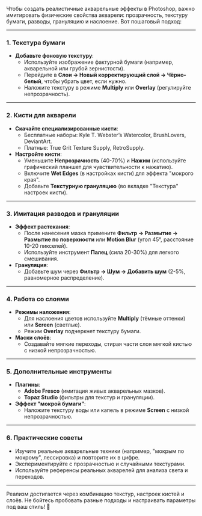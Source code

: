 Чтобы создать реалистичные акварельные эффекты в Photoshop, важно имитировать физические свойства акварели: прозрачность, текстуру бумаги, разводы, грануляцию и наслоение. Вот пошаговый подход:

---

### **1. Текстура бумаги**
- **Добавьте фоновую текстуру**: 
  - Используйте изображение фактурной бумаги (например, акварельной или грубой зернистости).
  - Перейдите в **Слои → Новый корректирующий слой → Чёрно-белый**, чтобы убрать цвет, если нужно.
  - Наложите текстуру в режиме **Multiply** или **Overlay** (регулируйте непрозрачность).

---

### **2. Кисти для акварели**
- **Скачайте специализированные кисти**:
  - Бесплатные наборы: Kyle T. Webster’s Watercolor, BrushLovers, DeviantArt.
  - Платные: True Grit Texture Supply, RetroSupply.
- **Настройте кисти**:
  - Уменьшите **Непрозрачность** (40-70%) и **Нажим** (используйте графический планшет для чувствительности к нажатию).
  - Включите **Wet Edges** (в настройках кисти) для эффекта "мокрого края".
  - Добавьте **Текстурную грануляцию** (во вкладке "Текстура" настроек кисти).

---

### **3. Имитация разводов и грануляции**
- **Эффект растекания**:
  - После нанесения мазка примените **Фильтр → Размытие → Размытие по поверхности** или **Motion Blur** (угол 45°, расстояние 10-20 пикселей).
  - Используйте инструмент **Палец** (сила 20-30%) для легкого смешивания.
- **Грануляция**:
  - Добавьте шум через **Фильтр → Шум → Добавить шум** (2-5%, равномерное распределение).

---

### **4. Работа со слоями**
- **Режимы наложения**:
  - Для наслоения цветов используйте **Multiply** (тёмные оттенки) или **Screen** (светлые).
  - Режим **Overlay** подчеркнет текстуру бумаги.
- **Маски слоёв**:
  - Создавайте мягкие переходы, стирая части слоя мягкой кистью с низкой непрозрачностью.

---

### **5. Дополнительные инструменты**
- **Плагины**:
  - **Adobe Fresco** (имитация живых акварельных мазков).
  - **Topaz Studio** (фильтры для текстур и грануляции).
- **Эффект "мокрой бумаги"**:
  - Наложите текстуру воды или капель в режиме **Screen** с низкой непрозрачностью.

---

### **6. Практические советы**
- Изучите реальные акварельные техники (например, "мокрым по мокрому", лессировка) и повторите их в цифре.
- Экспериментируйте с прозрачностью и случайными текстурами.
- Используйте референсы реальных акварелей для анализа света и переходов.

---

Реализм достигается через комбинацию текстур, настроек кистей и слоёв. Не бойтесь пробовать разные подходы и настраивать параметры под ваш стиль! 🎨